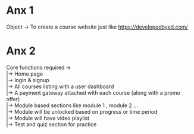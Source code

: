 # Anx 1

Object -> To create a course website just like  https://developedbyed.com/

# Anx 2

Core functions required ->
    <br />|-> Home page 
   <br /> |-> login & signup
   <br /> |-> All courses listing with a user dashboard
      <br />  |-> A payment gateway attached with each course (along with a promo offer)
            <br />    |-> Module based sections like module 1 , module 2 ...
            <br />    |-> Module will be unlocked based on progress or time period
             <br />   |-> Module will have video playlist
             <br />   |-> Test and quiz section for practice
    
    
    
